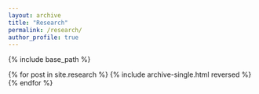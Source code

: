 ```yaml
---
layout: archive
title: "Research"
permalink: /research/
author_profile: true
---
```


{% include base_path %}

{% for post in site.research %}
  {% include archive-single.html reversed %}
{% endfor %}


